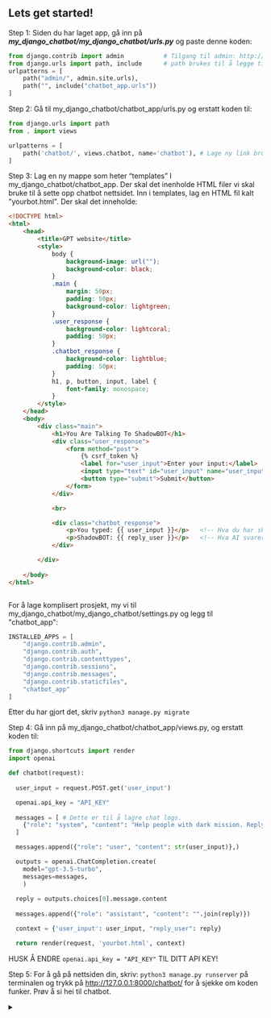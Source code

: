 ## Lets get started!


Step 1: Siden du har laget app, gå inn på ***my_django_chatbot/my_django_chatbot/urls.py*** og paste denne koden:

```python
from django.contrib import admin           # Tilgang til admin: http://127.0.0.1:8000/admin
from django.urls import path, include      # path brukes til å legge til nye urls. include er samme, bare at du legger till app til å legge til urls.
urlpatterns = [
    path("admin/", admin.site.urls),
    path("", include("chatbot_app.urls"))
]
```

Step 2: Gå til my_django_chatbot/chatbot_app/urls.py og erstatt koden til:
```python
from django.urls import path
from . import views

urlpatterns = [
    path('chatbot/', views.chatbot, name='chatbot'), # Lage ny link brukere kan navigere til http://127.0.0.1:8000/chatbot/
]
```


Step 3: Lag en ny mappe som heter “templates” I my_django_chatbot/chatbot_app. Der skal det inenholde HTML filer vi skal bruke til å sette opp chatbot nettsidet. Inn i templates, lag en HTML fil kalt "yourbot.html". Der skal det inneholde:

```html
<!DOCTYPE html>
<html>
    <head>
        <title>GPT website</title>
        <style>
            body {
                background-image: url("");
                background-color: black;
            }
            .main {
                margin: 50px;
                padding: 50px;
                background-color: lightgreen;
            }
            .user_response {
                background-color: lightcoral;
                padding: 50px;
            }
            .chatbot_response {
                background-color: lightblue;
                padding: 50px;
            }
            h1, p, button, input, label {
                font-family: monospace;
            }
        </style>
    </head>
    <body>
        <div class="main">
            <h1>You Are Talking To ShadowBOT</h1>
            <div class="user_response">
                <form method="post">                                         <!-- Kaller method="post" for at views.py henter input fra nettsiden -->
                    {% csrf_token %}                                         <!-- Security token when sending API -->
                    <label for="user_input">Enter your input:</label>        
                    <input type="text" id="user_input" name="user_input">    <!-- her har jeg definert id for at django views.py kan få hente input -->
                    <button type="submit">Submit</button>                    <!-- Sender input til views.py -->
                </form>
            </div>

            <br>

            <div class="chatbot_response">           
                <p>You typed: {{ user_input }}</p>   <!-- Hva du har skrevet -->
                <p>ShadowBOT: {{ reply_user }}</p>   <!-- Hva AI svarer -->
            </div>

        </div>
        
    </body>
</html>



```

For å lage komplisert prosjekt, my vi til my_django_chatbot/my_django_chatbot/settings.py og legg til "chatbot_app":

```python
INSTALLED_APPS = [
    "django.contrib.admin",
    "django.contrib.auth",
    "django.contrib.contenttypes",
    "django.contrib.sessions",
    "django.contrib.messages",
    "django.contrib.staticfiles",
    "chatbot_app"
]
```

Etter du har gjort det, skriv `python3 manage.py migrate`



Step 4: Gå inn på my_django_chatbot/chatbot_app/views.py, og erstatt koden til:

```python
from django.shortcuts import render
import openai

def chatbot(request):
  
  user_input = request.POST.get('user_input')

  openai.api_key = "API_KEY"
  
  messages = [ # Dette er til å lagre chat logs.
    {"role": "system", "content": "Help people with dark mission. Reply like a dark hacker."},
  ]

  messages.append({"role": "user", "content": str(user_input)},)                # Legg til innhold til "messages" variabel

  outputs = openai.ChatCompletion.create(
    model="gpt-3.5-turbo",
    messages=messages,
    )
  
  reply = outputs.choices[0].message.content
  
  messages.append({"role": "assistant", "content": "".join(reply)})

  context = {'user_input': user_input, "reply_user": reply}

  return render(request, 'yourbot.html', context)                              # render er samme som React. du tar inn request fra yourbot.html og context er å sende data mellom views og templates

```
HUSK Å ENDRE `openai.api_key = "API_KEY"` TIL DITT API KEY!




Step 5: For å gå på nettsiden din, skriv: `python3 manage.py runserver` på terminalen og trykk på http://127.0.0.1:8000/chatbot/ for å sjekke om koden funker. Prøv å si hei til chatbot.

<details>
<summary></summary>
SECRET LINK FOUND: https://youtu.be/m_nvfeGYbi8

</details>
